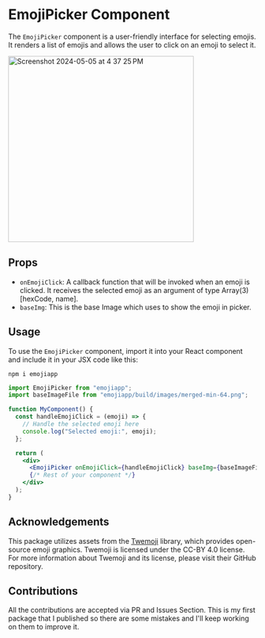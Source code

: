 # EmojiPicker Component

The `EmojiPicker` component is a user-friendly interface for selecting emojis. It renders a list of emojis and allows the user to click on an emoji to select it.


<img width="376" alt="Screenshot 2024-05-05 at 4 37 25 PM" src="https://github.com/pushpendrahpx/emojiapp/assets/48829314/5007b5d7-6adf-464f-ba83-0887e6d2df51">

## Props

- `onEmojiClick`: A callback function that will be invoked when an emoji is clicked. It receives the selected emoji as an argument of type Array(3) [hexCode, name].
- `baseImg`: This is the base Image which uses to show the emoji in picker.

## Usage

To use the `EmojiPicker` component, import it into your React component and include it in your JSX code like this:

```
npm i emojiapp
```

```jsx
import EmojiPicker from "emojiapp";
import baseImageFile from "emojiapp/build/images/merged-min-64.png";

function MyComponent() {
  const handleEmojiClick = (emoji) => {
    // Handle the selected emoji here
    console.log("Selected emoji:", emoji);
  };

  return (
    <div>
      <EmojiPicker onEmojiClick={handleEmojiClick} baseImg={baseImageFile} />
      {/* Rest of your component */}
    </div>
  );
}
```

## Acknowledgements

This package utilizes assets from the [Twemoji](https://github.com/twitter/twemoji) library, which provides open-source emoji graphics. Twemoji is licensed under the CC-BY 4.0 license. For more information about Twemoji and its license, please visit their GitHub repository.

## Contributions

All the contributions are accepted via PR and Issues Section. This is my first package that I published so there are some mistakes and I'll keep working on them to improve it.
